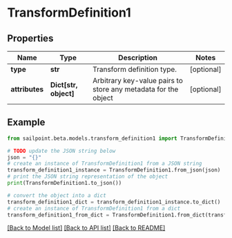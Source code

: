 # TransformDefinition1


## Properties

Name | Type | Description | Notes
------------ | ------------- | ------------- | -------------
**type** | **str** | Transform definition type. | [optional] 
**attributes** | **Dict[str, object]** | Arbitrary key-value pairs to store any metadata for the object | [optional] 

## Example

```python
from sailpoint.beta.models.transform_definition1 import TransformDefinition1

# TODO update the JSON string below
json = "{}"
# create an instance of TransformDefinition1 from a JSON string
transform_definition1_instance = TransformDefinition1.from_json(json)
# print the JSON string representation of the object
print(TransformDefinition1.to_json())

# convert the object into a dict
transform_definition1_dict = transform_definition1_instance.to_dict()
# create an instance of TransformDefinition1 from a dict
transform_definition1_from_dict = TransformDefinition1.from_dict(transform_definition1_dict)
```
[[Back to Model list]](../README.md#documentation-for-models) [[Back to API list]](../README.md#documentation-for-api-endpoints) [[Back to README]](../README.md)


